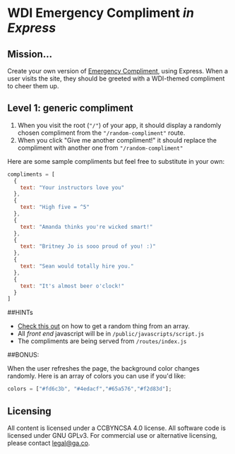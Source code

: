 # WDI Emergency Compliment _in Express_

## Mission…

Create your own version of [Emergency Compliment](http://emergencycompliment.com/), using Express. When a user visits the site, they should be greeted with a WDI-themed compliment to cheer them up.


## Level 1: generic compliment

1. When you visit the root (`"/"`) of your app, it should display a randomly chosen compliment from the `"/random-compliment"` route.
2. When you click "Give me another compliment!" it should replace the compliment with another one from `"/random-compliment"`

Here are some sample compliments but feel free to substitute in your own:

```js
compliments = [
  {
    text: "Your instructors love you"
  },
  {
    text: "High five = ^5"
  },
  {
    text: "Amanda thinks you're wicked smart!"
  },
  {
    text: "Britney Jo is sooo proud of you! :)"
  },
  {
    text: "Sean would totally hire you."
  },
  {
    text: "It's almost beer o'clock!"
  }
]
```

##HINTs
- [Check this out](http://stackoverflow.com/questions/5915096/get-random-item-from-javascript-array) on how to get a random thing from an array.
- All _front end_ javascript will be in `/public/javascripts/script.js`
- The compliments are being served from `/routes/index.js`


##BONUS:

When the user refreshes the page, the background color changes randomly. Here is an array of colors you can use if you'd like:

```js
colors = ["#fd6c3b", "#4edacf","#65a576","#f2d83d"];
```

## Licensing
All content is licensed under a CC­BY­NC­SA 4.0 license.
All software code is licensed under GNU GPLv3. For commercial use or alternative licensing, please contact legal@ga.co.
